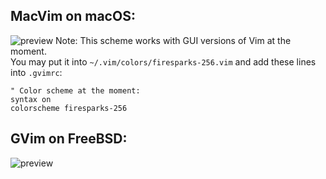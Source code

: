 ## MacVim on macOS:
![preview](https://github.com/dsalychev/firesparks/raw/master/preview/macvim.png)
Note: This scheme works with GUI versions of Vim at the moment.    
You may put it into `~/.vim/colors/firesparks-256.vim` and add these lines
into `.gvimrc`:

	" Color scheme at the moment:
	syntax on
	colorscheme firesparks-256

## GVim on FreeBSD:
![preview](https://github.com/dsalychev/firesparks/raw/master/preview/gvim-freebsd.png)
